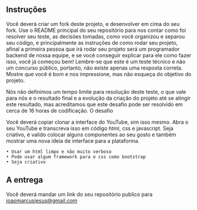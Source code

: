 <h2>Instruções</h2>

Você deverá criar um fork deste projeto, e desenvolver em cima do seu fork. Use o README principal do seu repositório para nos contar como foi resolver seu teste, as decisões tomadas, como você organizou e separou seu código, e principalmente as instruções de como rodar seu projeto, afinal a primeira pessoa que irá rodar seu projeto será um programador backend de nossa equipe, e se você conseguir explicar para ele como fazer isso, você já começou bem!
Lembre-se que este é um teste técnico e não um concurso público, portanto, não existe apenas uma resposta correta. Mostre que você é bom e nos impressione, mas não esqueça do objetivo do projeto.

Nós não definimos um tempo limite para resolução deste teste, o que vale para nós e o resultado final e a evolução da criação do projeto até se atingir este resultado, mas acreditamos que este desafio pode ser resolvido em cerca de 16 horas de codificação.
O desafio

Você deverá copiar clonar a interface do YouTube, sim isso mesmo. Abra o seu YouTube e transcreva isso em código html, css e javascript. Seja criativo, é valido colocar alguns componentes ao seu gosto e também mostrar uma nova ideia de interface para a plataforma.

	• Usar um html limpo e não muito verboso
	• Pode usar algum framework para o css como bootstrap
	• Seja criativo


<h2>A entrega</h2>

Você deverá mandar um link do seu repositório publico para joaomarcusjesus@gmail.com



